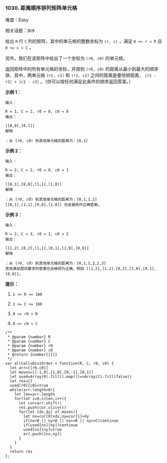 ### 1030. 距离顺序排列矩阵单元格

难度：Easy

相关话题：`排序`

给出  `R`  行  `C`  列的矩阵，其中的单元格的整数坐标为  `(r, c)` ，满足  `0 <= r < R`  且  `0 <= c < C` 。



另外，我们在该矩阵中给出了一个坐标为 `(r0, c0)`  的单元格。



返回矩阵中的所有单元格的坐标，并按到  `(r0, c0)`  的距离从最小到最大的顺序排，其中，两单元格 `(r1, c1)`  和  `(r2, c2)`  之间的距离是曼哈顿距离， `|r1 - r2| + |c1 - c2|` 。（你可以按任何满足此条件的顺序返回答案。）







**示例 1：** 





```
输入：

R = 1, C = 2, r0 = 0, c0 = 0
输出：

[[0,0],[0,1]]
解释

：从 (r0, c0) 到其他单元格的距离为：[0,1]

```


**示例 2：** 





```
输入：

R = 2, C = 2, r0 = 0, c0 = 1
输出：

[[0,1],[0,0],[1,1],[1,0]]
解释

：从 (r0, c0) 到其他单元格的距离为：[0,1,1,2]
[[0,1],[1,1],[0,0],[1,0]] 也会被视作正确答案。

```


**示例 3：** 





```
输入：

R = 2, C = 3, r0 = 1, c0 = 2
输出：

[[1,2],[0,2],[1,1],[0,1],[1,0],[0,0]]
解释

：从 (r0, c0) 到其他单元格的距离为：[0,1,1,2,2,3]
其他满足题目要求的答案也会被视为正确，例如 [[1,2],[1,1],[0,2],[1,0],[0,1],[0,0]]。

```






**提示：** 




1.  `1 <= R <= 100` 

2.  `1 <= C <= 100` 

3.  `0 <= r0 < R` 

4.  `0 <= c0 < C` 






```
/**
 * @param {number} R
 * @param {number} C
 * @param {number} r0
 * @param {number} c0
 * @return {number[][]}
 */
var allCellsDistOrder = function(R, C, r0, c0) {
  let arr=[[r0,c0]]
  let moves=[[-1,0],[1,0],[0,-1],[0,1]]
  let used=Array(R).fill().map(()=>Array(C).fill(false))
  let res=[]
  used[r0][c0]=true
  while(arr.length>0){
    let len=arr.length
    for(let i=0;i<len;i++){
      let cur=arr.shift()
      res.push(cur.slice())
      for(let [dx,dy] of moves){
        let nx=cur[0]+dx,ny=cur[1]+dy
        if(nx<0 || ny<0 || nx>=R || ny>=C)continue
        if(used[nx][ny])continue
        used[nx][ny]=true
        arr.push([nx,ny])
      }
    }
  }
  return res
};



```


